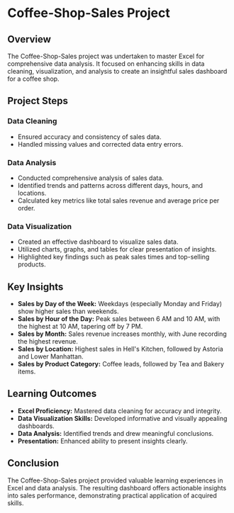 # Coffee-Shop-Sales Project

## Overview
The Coffee-Shop-Sales project was undertaken to master Excel for comprehensive data analysis. It focused on enhancing skills in data cleaning, visualization, and analysis to create an insightful sales dashboard for a coffee shop.

## Project Steps

### Data Cleaning
- Ensured accuracy and consistency of sales data.
- Handled missing values and corrected data entry errors.

### Data Analysis
- Conducted comprehensive analysis of sales data.
- Identified trends and patterns across different days, hours, and locations.
- Calculated key metrics like total sales revenue and average price per order.

### Data Visualization
- Created an effective dashboard to visualize sales data.
- Utilized charts, graphs, and tables for clear presentation of insights.
- Highlighted key findings such as peak sales times and top-selling products.

## Key Insights
- **Sales by Day of the Week:** Weekdays (especially Monday and Friday) show higher sales than weekends.
- **Sales by Hour of the Day:** Peak sales between 6 AM and 10 AM, with the highest at 10 AM, tapering off by 7 PM.
- **Sales by Month:** Sales revenue increases monthly, with June recording the highest revenue.
- **Sales by Location:** Highest sales in Hell's Kitchen, followed by Astoria and Lower Manhattan.
- **Sales by Product Category:** Coffee leads, followed by Tea and Bakery items.

## Learning Outcomes
- **Excel Proficiency:** Mastered data cleaning for accuracy and integrity.
- **Data Visualization Skills:** Developed informative and visually appealing dashboards.
- **Data Analysis:** Identified trends and drew meaningful conclusions.
- **Presentation:** Enhanced ability to present insights clearly.

## Conclusion
The Coffee-Shop-Sales project provided valuable learning experiences in Excel and data analysis. The resulting dashboard offers actionable insights into sales performance, demonstrating practical application of acquired skills.
